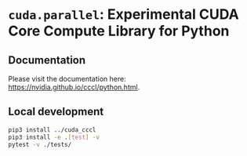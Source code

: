 # `cuda.parallel`: Experimental CUDA Core Compute Library for Python

## Documentation

Please visit the documentation here: https://nvidia.github.io/cccl/python.html.

## Local development

```bash
pip3 install ../cuda_cccl
pip3 install -e .[test] -v
pytest -v ./tests/
```
